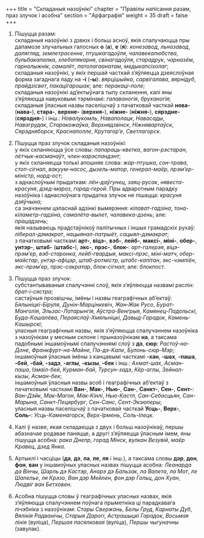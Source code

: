 +++
title = "Складаныя назоўнікі"
chapter = "Правілы напісання разам, праз злучок і асобна"
section = "Арфаграфія"
weight = 35
draft = false
+++

1. Пішуцца разам:
<br>складаныя назоўнікі з дзвюх і больш асноў, якія спалучаюцца пры дапамозе злучальных галосных __о__ (__а__), __е__ (__я__): _конезавод_, _льнозавод_, _далягляд_, _землетрасенне_, _птушкагадоўля_, _чалавекалюбства_, _бульбакапалка_, _хлебапякарня_, _свінагадоўля_, _старадрук_, _чарназём_, _гарналыжнік_, _самалёт_, _патолагаанатам_, _медыкапсіхолаг_;
<br>складаныя назоўнікі, у якіх першай часткай з’яўляецца дзеяслоўная форма загаднага ладу на __-і__ (__-ы__): _вярцішыйка_, _сарвігалава_, _вярнідуб_, _прайдзісвет_, _пакацігарошак_; але: _перакаці-поле_;
<br>складаныя назоўнікі ад’ектыўнага тыпу скланення, калі яны з’яўляюцца навуковымі тэрмінамі: _галаваногія_, _бруханогія_;
<br>складаныя ўласныя назвы паселішчаў з пачатковай часткай __нова-__ (__нава-__), __стара-__, __верхне-__ (__верхня-__), __ніжне-__ (__ніжня-__), __сярэдне-__ (__сярэдня-__) і інш.: _Новалукомль_, _Наваполацк_, _Навасады_, _Навагрудак_, _Старакожаўка_, _Верхнядзвінск_, _Ніжнявартаўск_, _Сярэдняборск_, _Краснаполле_, _Крутагор’е_, _Светлагорск_.

2. Пішуцца праз злучок складаныя назоўнікі:
<br>у якіх скланяюцца ўсе словы: _папараць-кветка_, _вагон-рэстаран_, _лётчык-касманаўт_, _член-карэспандэнт_;
<br>у якіх скланяецца толькі апошняе слова: _жар-птушка_, _сон-трава_, _стоп-сігнал_, _вакуум-насос_, _дызель-матор_, _генерал-маёр_, _прэм’ер-міністр_, _норд-ост_;
<br>з аднаслоўным прыдаткам: _лён-даўгунец_, _заяц-русак_, _нявеста-красуня_, _дзед-мароз_, _горад-герой_. Пры адваротным парадку назоўніка і аднаслоўнага прыдатка злучок не пішацца: _красуня дзяўчына_;
<br>са значэннем цэласнай адзінкі вымярэння: _кілават-гадзіна_, _тона-кіламетр-гадзіна_, _самалёта-вылет_, _чалавека-дзень_; але: _працадзень_;
<br>якія называюць прадстаўнікоў палітычных і іншых грамадскіх рухаў: _ліберал-дэмакрат_, _нацыянал-патрыёт_, _сацыял-дэмакрат_;
<br>з пачатковымі часткамі __арт-__, __віцэ-__, __вэб-__, __лейб-__, __максі-__, __міні-__, __обер-__, __унтэр-__, __штаб-__ (__штабс-__), __экс-__, __прэс-__, __блок-__: _арт-галерэя_, _віцэ-прэм’ер_, _вэб-старонка_, _лейб-гвардыя_, _максі-прэс_, _міні-матч_, _обер-майстар_, _унтэр-афіцэр_, _штаб-ротмістр_, _штабс-капітан_, _экс-чэмпіён_, _экс-прэм’ер_, _прэс-сакратар_, _блок-сігнал_; але: _блокпост_. 

3. Пішуцца праз злучок:
<br>субстантываваныя спалучэнні слоў, якія з’яўляюцца назвамі раслін: _брат-і-сястра_;
<br>састаўныя прозвішчы, імёны і назвы геаграфічных аб’ектаў: _Бялыніцкі-Біруля_, _Дунін-Марцінкевіч_, _Жан-Жак Русо_, _Бурат-Манголія_, _Эльзас-Латарынгія_, _Аўстра-Венгрыя_, _Камянец-Падольскі_, _Буда-Кашалёва_, _Пераяслаў-Хмяльніцкі_, _Давыд-Гарадок_, _Камень-Кашырскі_;
<br>уласныя геаграфічныя назвы, якія з’яўляюцца спалучэннем назоўніка з назоўнікам у месным склоне і прыназоўнікам __на__, а таксама падобнымі іншамоўнымі спалучэннямі слоў з __дэ__, __сюр__: _Растоў-на-Доне_, _Франкфурт-на-Майне_, _Па-дэ-Кале_, _Булонь-сюр-Мэр_;
<br>іншамоўныя ўласныя імёны з канцавымі часткамі __-хан__, __-шах__, __-паша__, __-бей__, __-бай__, __-задэ__, __-аглы__, __-кызы__, __-бек__ і інш.: _Ахмат-шах_, _Асман-паша_, _Ізмаіл-бей_, _Курман-бай_, _Турсун-задэ_, _Кёр-аглы_, _Зейнал-кызы_, _Асман-бек_;
<br>іншамоўныя ўласныя назвы асоб і геаграфічных аб’ектаў з пачатковымі часткамі __Ван-__, __Мак-__, __Нью-__, __Сан-__, __Санкт-__, __Сен-__, __Сент-__: _Ван-Дэйк_, _Мак-Магон_, _Мак-Кінлі_, _Нью-Кастл_, _Сан-Себасцьян_, _Сан-Марына_, _Санкт-Пецярбург_, _Сен-Санс_, _Сент-Экзюперы_;
<br>уласныя назвы паселішчаў з пачатковай часткай __Усць-__, __Верх-__, __Соль-__: _Усць-Каменагорск_, _Верх-Ірмень_, _Соль-Ілецк_.

4. Калі ў назве, якая складаецца з двух і больш назоўнікаў, першы абазначае родавае паняцце, а другі з’яўляецца ўласным імем, яны пішуцца асобна: _рака Днепр_, _горад Мінск_, _вулкан Везувій_, _маёр Кравец_, _дзед Янка_.

5. Артыклі і часціцы (__да__, __дэ__, __ла__, __ле__, __ля__ і інш.), а таксама словы __дэр__, __дон__, __фон__, __ван__ у іншамоўных уласных назвах пішуцца асобна: _Леанарда да Вінчы_, _Шарль дэ Кастэр_, _Анарэ дэ Бальзак_, _ла Валета_, _ла Мот_, _ле Шапелье_, _ля Крэзо_, _Ван дэр Мейлен_, _фон дэр Гольц_, _дон Хуан_, _Людвіг ван Бетховен_.

6. Асобна пішуцца словы ў геаграфічных уласных назвах, якія з’яўляюцца спалучэннем поўнага прыметніка ці парадкавага лічэбніка з назоўнікам: _Стары Свержань_, _Белы Груд_, _Карнаты Дуб_, _Вялікія Радванічы_, _Старыя Дарогі_, _Астрашыцкі Гарадок_, _Восьмая лінія_ (вуліца), _Першая пасялковая_ (вуліца), _Першы чыгуначны_ (завулак).

